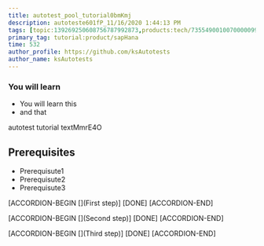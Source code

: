 ```yaml
---
title: autotest_pool_tutorial0bmKmj
description: autoteste601fP_11/16/2020 1:44:13 PM
tags: [topic:139269250608756787992873,products:tech/73554900100700000996,tutorial:experience/advanced]
primary_tag: tutorial:product/sapHana
time: 532
author_profile: https://github.com/ksAutotests
author_name: ksAutotests
---
```

### You will learn
- You will learn this
- and that

autotest tutorial textMmrE4O

## Prerequisites
- Prerequisute1
- Prerequisute2
- Prerequisute3

[ACCORDION-BEGIN [](First step)]
[DONE]
[ACCORDION-END]

[ACCORDION-BEGIN [](Second step)]
[DONE]
[ACCORDION-END]

[ACCORDION-BEGIN [](Third step)]
[DONE]
[ACCORDION-END]

